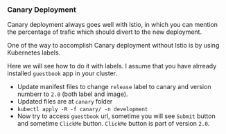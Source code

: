 ### Canary Deployment

Canary deployment always goes well with Istio, in which you can mention the percentage of trafic which should divert to the new deployment. 

One of the way to accomplish Canary deployment without Istio is by using Kubernetes labels. 

Here we will see how to do it with labels. I assume that you have alrready installed `guestbook` app in your cluster. 
- Update manifest files to change `release` label to canary and version numberr to `2.0` (both label and image). 
- Updated files are at `canary` folder
- `kubectl apply -R -f canary/ -n development`
- Now try to access `guestbook` url, sometime you will see `Submit` button and sometime `ClickMe` button. `ClickMe` button is part of version `2.0`.
